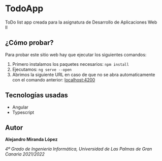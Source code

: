 # TodoApp

ToDo list app creada para la asignatura de Desarrollo de Aplicaciones Web II

## ¿Cómo probar?

Para probar este sitio web hay que ejecutar los siguientes comandos:
1. Primero instalamos los paquetes necesarios:
`npm install`
2. Ejecutamos:
`ng serve --open`
3. Abrimos la siguiente URL en caso de que no se abra automaticamente con el comando anterior: [localhost:4200](http://localhost:4200/)

## Tecnologías usadas
* Angular
* Typescript

## Autor
__Alejandro Miranda López__

_4º Grado de Ingeniería Informática, Universidad de Las Palmas de Gran Canaria_
_2021/2022_
